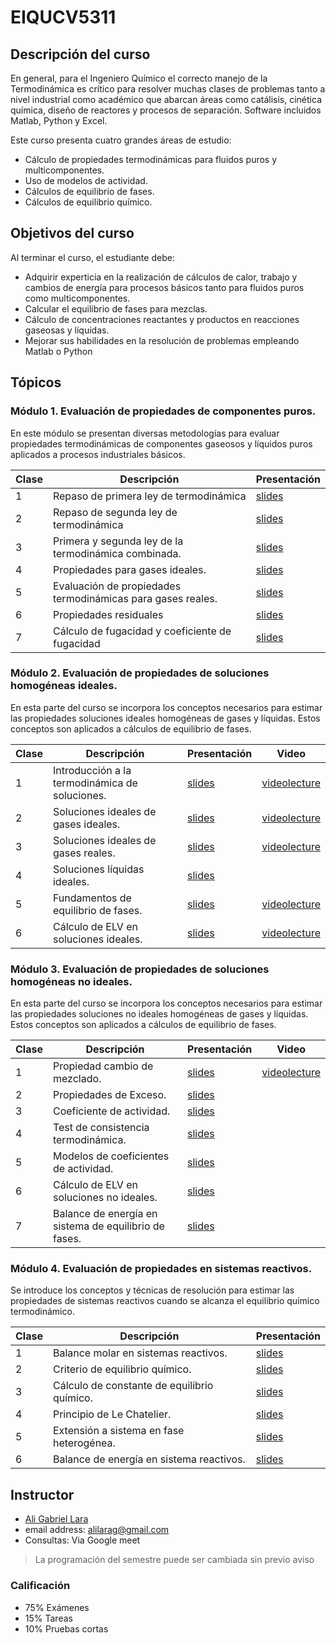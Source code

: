 # EIQUCV5311

## Descripción del curso

En general, para el Ingeniero Químico el correcto manejo de la Termodinámica es crítico para resolver muchas clases de problemas tanto a nivel industrial como académico que abarcan áreas como catálisis, cinética química, diseño de reactores y procesos de separación. Software incluidos Matlab, Python y Excel.

Este curso presenta cuatro grandes áreas de estudio:

* Cálculo de propiedades termodinámicas para fluidos puros y multicomponentes.
* Uso de modelos de actividad.
* Cálculos de equilibrio de fases.
* Cálculos de equilibrio químico.

## Objetivos del curso

Al terminar el curso, el estudiante debe:

* Adquirir experticia en la realización de cálculos de calor, trabajo y cambios de energía para procesos básicos tanto para fluidos puros como multicomponentes.
* Calcular el equilibrio de fases para mezclas.
* Cálculo de concentraciones reactantes y productos en reacciones gaseosas y líquidas.
* Mejorar sus habilidades en la resolución de problemas empleando Matlab o Python

## Tópicos

### Módulo 1. Evaluación de propiedades de componentes puros.

En este módulo se presentan diversas metodologías para evaluar propiedades termodinámicas de componentes gaseosos y líquidos puros aplicados a procesos industriales básicos.

Clase|Descripción|Presentación
------|------------|------------
 1 | Repaso de primera ley de termodinámica | [slides](https://goo.gl/QvMnH9) 
 2 | Repaso de segunda ley de termodinámica | [slides](https://goo.gl/6eW9M2) 
 3 | Primera y segunda ley de la termodinámica combinada. | [slides](https://goo.gl/585Mhb) 
 4 | Propiedades para gases ideales. | [slides](https://goo.gl/YpQLkJ)
 5 | Evaluación de propiedades termodinámicas para gases reales. | [slides](https://goo.gl/cxuR61)
 6 | Propiedades residuales | [slides](https://goo.gl/aKRLJS)
 7 | Cálculo de fugacidad y coeficiente de fugacidad | [slides](https://goo.gl/Hpojgg)

### Módulo 2. Evaluación de propiedades de soluciones homogéneas ideales.

En esta parte del curso se incorpora los conceptos necesarios para estimar las propiedades soluciones ideales homogéneas de gases y líquidas. Estos conceptos son aplicados a cálculos de equilibrio de fases.

Clase|Descripción|Presentación|Video
-----|-----------|------------|-----
 1 | Introducción a la termodinámica de soluciones. | [slides](https://goo.gl/8UjeP1) | [videolecture](https://youtu.be/bBI2rHMF9pI)
 2 | Soluciones ideales de gases ideales. | [slides](https://goo.gl/JCgbRB) |  [videolecture](https://youtu.be/MeD8GI11pqk)
 3 | Soluciones ideales de gases reales. | [slides](https://goo.gl/v5qQwY) | [videolecture](https://youtu.be/GBZYPOUvEjY)
 4 | Soluciones líquidas ideales. | [slides](https://goo.gl/zz3ZnP) | 
 5 | Fundamentos de equilibrio de fases. | [slides](https://goo.gl/3d72tD) | [videolecture](https://youtu.be/8--T4qi_5ps)
 6 | Cálculo de ELV en soluciones ideales. | [slides](https://goo.gl/o521xL) | [videolecture](https://youtu.be/2HwY9Zf4Zzw)

### Módulo 3. Evaluación de propiedades de soluciones homogéneas no ideales.

En esta parte del curso se incorpora los conceptos necesarios para estimar las propiedades soluciones no ideales homogéneas de gases y líquidas. Estos conceptos son aplicados a cálculos de equilibrio de fases.

Clase|Descripción|Presentación|Video
------|------------|------------|-----
1 | Propiedad cambio de mezclado.| [slides](https://goo.gl/gCBwxe) | [videolecture](https://youtu.be/iIR5qXtFdcY)
2 | Propiedades de Exceso. | [slides](https://goo.gl/ZN2pNA) |
3 | Coeficiente de actividad. | [slides](https://goo.gl/qZ6c8M) |
4 | Test de consistencia termodinámica. | [slides](https://goo.gl/qjiHwP) |
5 | Modelos de coeficientes de actividad. | [slides](https://goo.gl/EFzDh4) |
6 | Cálculo de ELV en soluciones no ideales. | [slides](https://goo.gl/xGZ9rK) |
7 | Balance de energía en sistema de equilibrio de fases. | [slides](https://goo.gl/J953RD) |

### Módulo 4. Evaluación de propiedades en sistemas reactivos.

Se introduce los conceptos y técnicas de resolución para estimar las propiedades de sistemas reactivos cuando se alcanza el equilibrio químico termodinámico.

Clase | Descripción | Presentación
------|------------|------------
1 | Balance molar en sistemas reactivos. | [slides](https://goo.gl/zGt57Q)
2 | Criterio de equilibrio químico. | [slides](https://goo.gl/LHaEVc)
3 | Cálculo de constante de equilibrio químico. | [slides](https://goo.gl/dtv4Ys)
4 | Principio de Le Chatelier. | [slides](https://goo.gl/KHufBb)
5 | Extensión a sistema en fase heterogénea. | [slides](https://goo.gl/nWZEXM)
6 | Balance de energía en sistema reactivos. | [slides](https://goo.gl/enTa13)

## Instructor

* [Ali Gabriel Lara](about.md)
* email address: alilarag@gmail.com
* Consultas: Via Google meet

> La programación del semestre puede ser cambiada sin previo aviso
>
### Calificación

* 75% Exámenes
* 15% Tareas
* 10% Pruebas cortas
